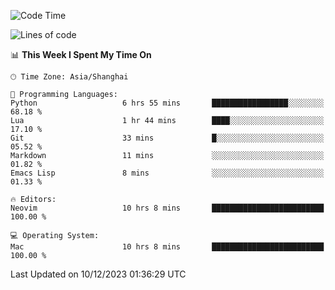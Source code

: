 <!--START_SECTION:waka-->
![Code Time](http://img.shields.io/badge/Code%20Time-1%2C765%20hrs%2023%20mins-blue)

![Lines of code](https://img.shields.io/badge/From%20Hello%20World%20I%27ve%20Written-283.1%20thousand%20lines%20of%20code-blue)

📊 **This Week I Spent My Time On** 

```text
🕑︎ Time Zone: Asia/Shanghai

💬 Programming Languages: 
Python                   6 hrs 55 mins       █████████████████░░░░░░░░   68.18 % 
Lua                      1 hr 44 mins        ████░░░░░░░░░░░░░░░░░░░░░   17.10 % 
Git                      33 mins             █░░░░░░░░░░░░░░░░░░░░░░░░   05.52 % 
Markdown                 11 mins             ░░░░░░░░░░░░░░░░░░░░░░░░░   01.82 % 
Emacs Lisp               8 mins              ░░░░░░░░░░░░░░░░░░░░░░░░░   01.33 % 

🔥 Editors: 
Neovim                   10 hrs 8 mins       █████████████████████████   100.00 % 

💻 Operating System: 
Mac                      10 hrs 8 mins       █████████████████████████   100.00 % 
```


 Last Updated on 10/12/2023 01:36:29 UTC
<!--END_SECTION:waka-->

